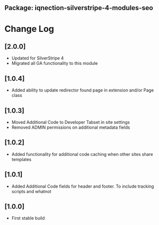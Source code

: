 ## Package: iqnection-silverstripe-4-modules-seo
# Change Log

## [2.0.0]
- Updated for SilverStripe 4
- Migrated all GA functionality to this module

## [1.0.4]
- Added ability to update redirector found page in extension and/or Page class

## [1.0.3]
- Moved Additional Code to Developer Tabset in site settings
- Removed ADMIN permissions on additional metadata fields

## [1.0.2]
- Added functionality for additional code caching when other sites share templates

## [1.0.1]
- Added Additional Code fields for header and footer. To include tracking scripts and whatnot

## [1.0.0]
- First stable build